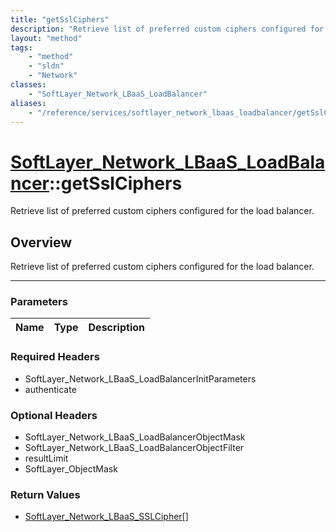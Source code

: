 ```yaml
---
title: "getSslCiphers"
description: "Retrieve list of preferred custom ciphers configured for the load balancer."
layout: "method"
tags:
    - "method"
    - "sldn"
    - "Network"
classes:
    - "SoftLayer_Network_LBaaS_LoadBalancer"
aliases:
    - "/reference/services/softlayer_network_lbaas_loadbalancer/getSslCiphers"
---
```

# [SoftLayer_Network_LBaaS_LoadBalancer](/reference/services/SoftLayer_Network_LBaaS_LoadBalancer)::getSslCiphers


Retrieve list of preferred custom ciphers configured for the load balancer.


## Overview 
Retrieve list of preferred custom ciphers configured for the load balancer.

-----

### Parameters 
|Name | Type | Description |
| --- | --- | --- |


### Required Headers
* SoftLayer_Network_LBaaS_LoadBalancerInitParameters
* authenticate


### Optional Headers
* SoftLayer_Network_LBaaS_LoadBalancerObjectMask
* SoftLayer_Network_LBaaS_LoadBalancerObjectFilter
* resultLimit
* SoftLayer_ObjectMask

### Return Values
* <a href='/reference/datatypes/SoftLayer_Network_LBaaS_SSLCipher'>SoftLayer_Network_LBaaS_SSLCipher[] </a>




